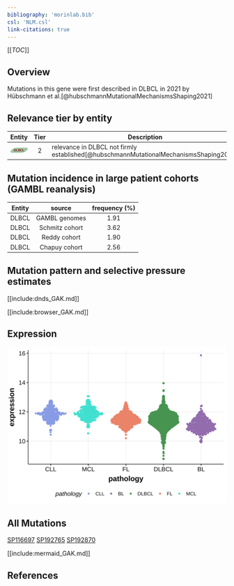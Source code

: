 ```yaml
---
bibliography: 'morinlab.bib'
csl: 'NLM.csl'
link-citations: true
---
```

[[_TOC_]]

## Overview

Mutations in this gene were first described in DLBCL in 2021 by Hübschmann et al.[@hubschmannMutationalMechanismsShaping2021]


## Relevance tier by entity

|Entity|Tier|Description                              |
|:------:|:----:|-----------------------------------------|
|![DLBCL](images/icons/DLBCL_tier2.png) |2   |relevance in DLBCL not firmly established[@hubschmannMutationalMechanismsShaping2021]|

## Mutation incidence in large patient cohorts (GAMBL reanalysis)

|Entity|source        |frequency (%)|
|:------:|:--------------:|:-------------:|
|DLBCL |GAMBL genomes |1.91         |
|DLBCL |Schmitz cohort|3.62         |
|DLBCL |Reddy cohort  |1.90         |
|DLBCL |Chapuy cohort |2.56         |

## Mutation pattern and selective pressure estimates

[[include:dnds_GAK.md]]

[[include:browser_GAK.md]]

## Expression
![](images/gene_expression/GAK_by_pathology.svg)

## All Mutations

[SP116697](https://www.bcgsc.ca/downloads/morinlab/GAMBL/MALY/SP116697.html)
[SP192765](https://www.bcgsc.ca/downloads/morinlab/GAMBL/MALY/SP192765.html)
[SP192870](https://www.bcgsc.ca/downloads/morinlab/GAMBL/MALY/SP192870.html)

[[include:mermaid_GAK.md]]

## References


<!-- ORIGIN: hubschmannMutationalMechanismsShaping2021b -->
<!-- DLBCL: hubschmannMutationalMechanismsShaping2021b -->
